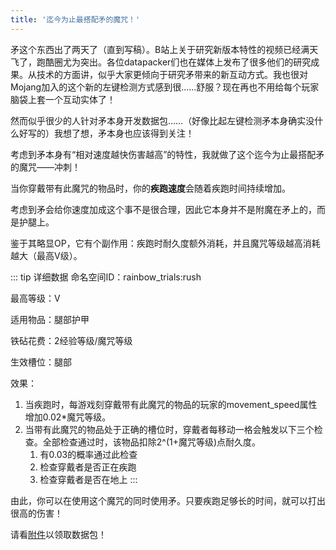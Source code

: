 ```yaml
---
title: '迄今为止最搭配矛的魔咒！'
---
```


<FeatureHead
    title = '迄今为止最搭配矛的魔咒！'
    authorName = Patrick
    avatarUrl = '../../_authors/Patrick.jpg'
    :socialLinks="[
        { name: 'BiliBili', url: 'https://space.bilibili.com/544435182' }
    ]"
    resourceLink = '../_assets/冲刺魔咒.zip'
    cover='../_assets/8.png'
/>


矛这个东西出了两天了（直到写稿）。B站上关于研究新版本特性的视频已经满天飞了，跑酷圈尤为突出。各位datapacker们也在媒体上发布了很多他们的研究成果。从技术的方面讲，似乎大家更倾向于研究矛带来的新互动方式。我也很对Mojang加入的这个新的左键检测方式感到很……舒服？现在再也不用给每个玩家脑袋上套一个互动实体了！

然而似乎很少的人针对矛本身开发数据包……（好像比起左键检测矛本身确实没什么好写的）我想了想，矛本身也应该得到关注！

考虑到矛本身有“相对速度越快伤害越高”的特性，我就做了这个迄今为止最搭配矛的魔咒——冲刺！

当你穿戴带有此魔咒的物品时，你的**疾跑速度**会随着疾跑时间持续增加。

考虑到矛会给你速度加成这个事不是很合理，因此它本身并不是附魔在矛上的，而是护腿上。

鉴于其略显OP，它有个副作用：疾跑时耐久度额外消耗，并且魔咒等级越高消耗越大（最高V级）。

::: tip 详细数据
命名空间ID：rainbow_trials:rush

最高等级：V

适用物品：腿部护甲

铁砧花费：2经验等级/魔咒等级

生效槽位：腿部

效果：
1. 当疾跑时，每游戏刻穿戴带有此魔咒的物品的玩家的movement_speed属性增加0.02*魔咒等级。
2. 当带有此魔咒的物品处于正确的槽位时，穿戴者每移动一格会触发以下三个检查。全部检查通过时，该物品扣除2^(1+魔咒等级)点耐久度。
    1. 有0.03的概率通过此检查
    2. 检查穿戴者是否正在疾跑
    3. 检查穿戴者是否在地上
:::

由此，你可以在使用这个魔咒的同时使用矛。只要疾跑足够长的时间，就可以打出很高的伤害！

请看[附件](../_assets/冲刺魔咒.zip)以领取数据包！